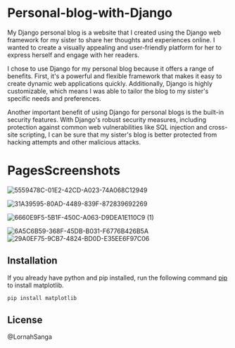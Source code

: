 # Personal-blog-with-Django
My Django personal blog is a website that I created using the Django web framework for my sister to share her thoughts and experiences online. I wanted to create a visually appealing and user-friendly platform for her to express herself and engage with her readers.

I chose to use Django for my personal blog because it offers a range of benefits. First, it's a powerful and flexible framework that makes it easy to create dynamic web applications quickly. Additionally, Django is highly customizable, which means I was able to tailor the blog to my sister's specific needs and preferences.

Another important benefit of using Django for personal blogs is the built-in security features. With Django's robust security measures, including protection against common web vulnerabilities like SQL injection and cross-site scripting, I can be sure that my sister's blog is better protected from hacking attempts and other malicious attacks.

# PagesScreenshots
![5559478C-01E2-42CD-A023-74A068C12949](https://user-images.githubusercontent.com/68066226/219980231-1e4a7e96-5167-421f-a410-8c693fb90a0f.png)

![31A39595-80AD-4489-839F-872839692269](https://user-images.githubusercontent.com/68066226/219980236-1f448153-40d9-4b01-aa5a-a641c673d21d.png)

![6660E9F5-5B1F-450C-A063-D9DEA1E110C9 (1)](https://user-images.githubusercontent.com/68066226/219980223-2a400571-98d7-410a-837c-6e6fc04312cc.png)


![6A5C6B59-368F-45DB-B031-F6776B426B5A](https://user-images.githubusercontent.com/68066226/219980232-3f158684-dff7-4a47-b2ce-036977a3ae0f.png)
![29A0EF75-9CB7-4824-BD0D-E35EE6F97C06](https://user-images.githubusercontent.com/68066226/219980233-c6987095-abd2-4a2d-b1aa-2df10cd507a0.png)



## Installation

If you already have python and pip installed, run the following command [pip](https://pip.pypa.io/en/stable/) to install matplotlib.

```bash
pip install matplotlib
```


## License

@LornahSanga
